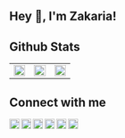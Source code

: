 



## Hey 👋, I'm Zakaria!  







## Github Stats

<table>
<tr>
<td valign="center" width="33%">
<img src="https://github-readme-stats.vercel.app/api?username=zelhajou&show_icons=true&count_private=true&hide_border=true" align="center" style="width: 100%" />
</td>
<td valign="center" width="33%">
<img src="https://github-readme-streak-stats.herokuapp.com/?user=zelhajou&theme=default&hide_border=true" align="center" style="width: 100%" />
</td>
<td valign="center" width="33%">
<img src="https://github-readme-stats.vercel.app/api/top-langs/?username=zelhajou&layout=compact&hide_border=true" align="center" style="width: 100%" />
</td>
</tr>
</table>


## Connect with me

<div align="left">
<a href="mailto:zelhajou@gmail.com">
  <img align="left" alt="Gmail" width="18px" src="https://cdn.simpleicons.org/gmail/000/fff" />
</a>
<a href="https://www.linkedin.com/in/zelhajou/">
  <img align="left" alt="Linkedin" width="18px" src="https://cdn.simpleicons.org/linkedin/000/fff" />
</a>
<a href="https://twitter.com/aaaikrz">
  <img align="left" alt="Twitter" width="18px" src="https://cdn.simpleicons.org/x/000/fff" />
</a>

<a href="https://discord.com/users/aaaikrz">
  <img align="left" alt="Discord" width="18px" src="https://cdn.simpleicons.org/discord/000/fff" />
</a>
<a href="https://t.me/aaaikrz">
  <img align="left" alt="Telegram" width="18px" src="https://cdn.simpleicons.org/telegram/000/fff" />
</a>
<a href="https://medium.com/@aaaikrz">
  <img align="left" alt="Medium" width="18px" src="https://cdn.simpleicons.org/medium/000/fff" />
</a>
</div>
